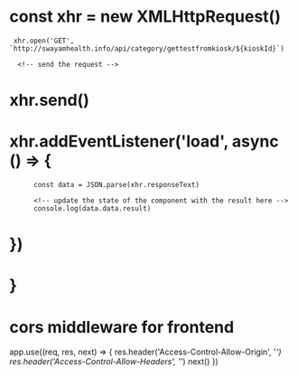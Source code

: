  # const xhr = new XMLHttpRequest()
     xhr.open('GET', `http://swayamhealth.info/api/category/gettestfromkiosk/${kioskId}`)

      <!-- send the request -->
# xhr.send()
#     xhr.addEventListener('load', async () => {
          const data = JSON.parse(xhr.responseText)

          <!-- update the state of the component with the result here -->
          console.log(data.data.result)
#     })
# }

# cors middleware for frontend 
app.use((req, res, next) => {
    res.header('Access-Control-Allow-Origin', '*')
    res.header('Access-Control-Allow-Headers', '*')
    next()
})
